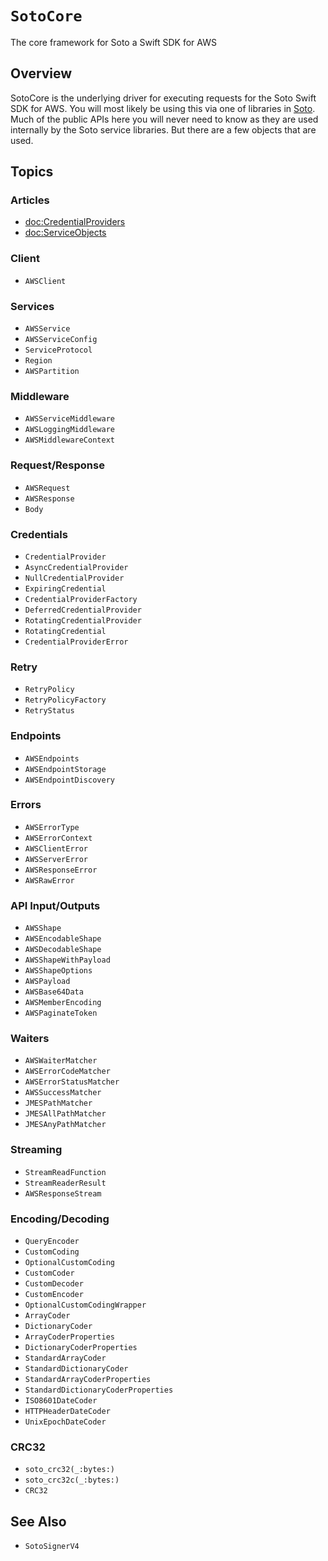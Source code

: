 # ``SotoCore``

The core framework for Soto a Swift SDK for AWS

## Overview

SotoCore is the underlying driver for executing requests for the Soto Swift SDK for AWS. You will most likely be using this via one of libraries in [Soto](https://github.com/soto-project/soto). Much of the public APIs here you will never need to know as they are used internally by the Soto service libraries. But there are a few objects that are used.

## Topics

### Articles

- <doc:CredentialProviders>
- <doc:ServiceObjects>

### Client

- ``AWSClient``

### Services

- ``AWSService``
- ``AWSServiceConfig``
- ``ServiceProtocol``
- ``Region``
- ``AWSPartition``

### Middleware

- ``AWSServiceMiddleware``
- ``AWSLoggingMiddleware``
- ``AWSMiddlewareContext``

### Request/Response

- ``AWSRequest``
- ``AWSResponse``
- ``Body``

### Credentials

- ``CredentialProvider``
- ``AsyncCredentialProvider``
- ``NullCredentialProvider``
- ``ExpiringCredential``
- ``CredentialProviderFactory``
- ``DeferredCredentialProvider``
- ``RotatingCredentialProvider``
- ``RotatingCredential``
- ``CredentialProviderError``

### Retry

- ``RetryPolicy``
- ``RetryPolicyFactory``
- ``RetryStatus``

### Endpoints

- ``AWSEndpoints``
- ``AWSEndpointStorage``
- ``AWSEndpointDiscovery``

### Errors

- ``AWSErrorType``
- ``AWSErrorContext``
- ``AWSClientError``
- ``AWSServerError``
- ``AWSResponseError``
- ``AWSRawError``

### API Input/Outputs

- ``AWSShape``
- ``AWSEncodableShape``
- ``AWSDecodableShape``
- ``AWSShapeWithPayload``
- ``AWSShapeOptions``
- ``AWSPayload``
- ``AWSBase64Data``
- ``AWSMemberEncoding``
- ``AWSPaginateToken``

### Waiters

- ``AWSWaiterMatcher``
- ``AWSErrorCodeMatcher``
- ``AWSErrorStatusMatcher``
- ``AWSSuccessMatcher``
- ``JMESPathMatcher``
- ``JMESAllPathMatcher``
- ``JMESAnyPathMatcher``

### Streaming

- ``StreamReadFunction``
- ``StreamReaderResult``
- ``AWSResponseStream``

### Encoding/Decoding

- ``QueryEncoder``
- ``CustomCoding``
- ``OptionalCustomCoding``
- ``CustomCoder``
- ``CustomDecoder``
- ``CustomEncoder``
- ``OptionalCustomCodingWrapper``
- ``ArrayCoder``
- ``DictionaryCoder``
- ``ArrayCoderProperties``
- ``DictionaryCoderProperties``
- ``StandardArrayCoder``
- ``StandardDictionaryCoder``
- ``StandardArrayCoderProperties``
- ``StandardDictionaryCoderProperties``
- ``ISO8601DateCoder``
- ``HTTPHeaderDateCoder``
- ``UnixEpochDateCoder``

### CRC32

- ``soto_crc32(_:bytes:)``
- ``soto_crc32c(_:bytes:)``
- ``CRC32``

## See Also

- ``SotoSignerV4``
